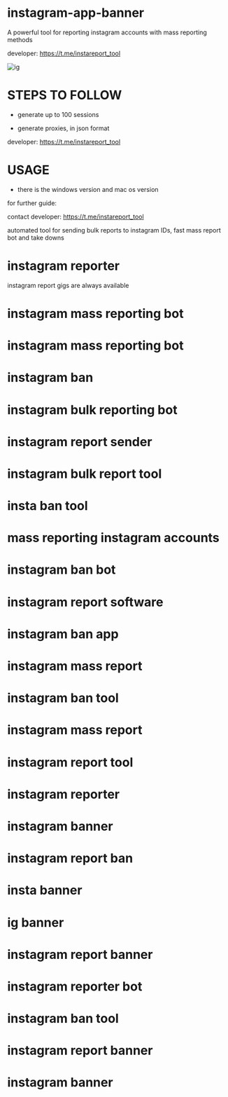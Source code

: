 # instagram-app-banner

A powerful tool for reporting instagram accounts with mass reporting methods

developer: https://t.me/instareport_tool

![ig](https://github.com/user-attachments/assets/61f35f12-e892-429f-9fb7-d5138defa0f2)


# STEPS TO FOLLOW
- generate up to 100 sessions

- generate proxies, in json format
  
developer: https://t.me/instareport_tool

# USAGE
- there is the windows version and mac os version

for further guide:

contact developer: https://t.me/instareport_tool

automated tool for sending bulk reports to instagram IDs, fast mass report bot and take downs

# instagram reporter
instagram report gigs are always available
# instagram mass reporting bot
# instagram mass reporting bot
# instagram ban
# instagram bulk reporting bot
# instagram report sender
# instagram bulk report tool
# insta ban tool
# mass reporting instagram accounts
# instagram ban bot
# instagram report software
# instagram ban app
# instagram mass report
# instagram ban tool
# instagram mass report
# instagram report tool
# instagram reporter
# instagram banner
# instagram report ban
# insta banner
# ig banner
# instagram report banner
# instagram reporter bot
# instagram ban tool
# instagram report banner
# instagram banner

